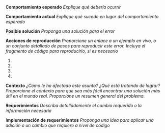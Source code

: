 **Comportamiento esperado**
_Explique qué debería ocurrir_

**Comportamiento actual**
_Explique qué sucede en lugar del comportamiento esperado_

**Posible solución**
_Proponga una solución para el error_

**Acciones de reproducción**
_Proporcione un enlace a un ejemplo en vivo, o un conjunto detallado de pasos para reproducir este error. Incluya el fragmento de código para reproducirlo, si es necesario_

1.
2.
3.
4.

**Contexto**
_¿Cómo le ha afectado este asunto? ¿Qué está tratando de lograr? Proporcione el contexto para que sea más fácil encontrar una solución más útil en el mundo real. Proporcione un resumen general del problema._

**Requerimientos**
_Describa detalladamente el cambio requerido o la información necesaria_

**Implementación de requerimientos**
_Proponga una idea para aplicar una adición o un cambio que requiere a nivel de código_
